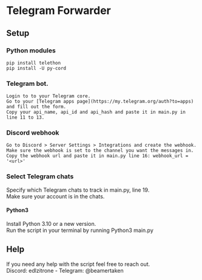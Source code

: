 # Telegram Forwarder

## Setup

### Python modules
```
pip install telethon
pip install -U py-cord
```

### Telegram bot.
```
Login to to your Telegram core.
Go to your [Telegram apps page](https://my.telegram.org/auth?to=apps) and fill out the form.
Copy your api_name, api_id and api_hash and paste it in main.py in line 11 to 13.
```

### Discord webhook
```
Go to Discord > Server Settings > Integrations and create the webhook.
Make sure the webhook is set to the channel you want the messages in.
Copy the webhook url and paste it in main.py line 16: webhook_url = '<url>'
```

### Select Telegram chats
Specify which Telegram chats to track in main.py, line 19.  
Make sure your account is in the chats.

#### Python3
Install Python 3.10 or a new version.   
Run the script in your terminal by running Python3 main.py

## Help

If you need any help with the script feel free to reach out.  
Discord: edlzitrone    -    Telegram: @beamertaken